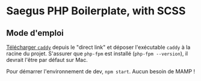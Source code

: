 Saegus PHP Boilerplate, with SCSS
===

Mode d'emploi
---

[Télécharger `caddy`](https://caddyserver.com/download) depuis le "direct link" et déposer l'exécutable `caddy` à la racine du projet. S'assurer que `php-fpm` est installé (`php-fpm --version`), il devrait l'être par défaut sur Mac.

Pour démarrer l'environnement de dev, `npm start`. Aucun besoin de MAMP !
